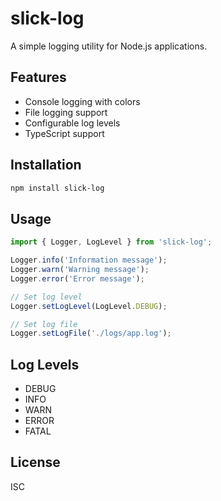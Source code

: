 # slick-log

A simple logging utility for Node.js applications.

## Features

- Console logging with colors
- File logging support
- Configurable log levels
- TypeScript support

## Installation

```bash
npm install slick-log
```

## Usage

```typescript
import { Logger, LogLevel } from 'slick-log';

Logger.info('Information message');
Logger.warn('Warning message');
Logger.error('Error message');

// Set log level
Logger.setLogLevel(LogLevel.DEBUG);

// Set log file
Logger.setLogFile('./logs/app.log');
```

## Log Levels

- DEBUG
- INFO
- WARN
- ERROR
- FATAL

## License

ISC 